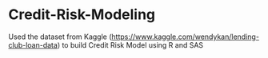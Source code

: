 # Credit-Risk-Modeling
Used the dataset from Kaggle (https://www.kaggle.com/wendykan/lending-club-loan-data) to build Credit Risk Model using R and SAS

